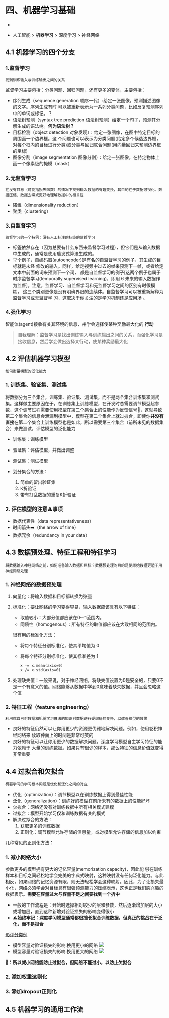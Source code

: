 # 四、机器学习基础
-
* 人工智能 > **机器学习** > 深度学习 > 神经网络

## 4.1 机器学习的四个分支
### 1.监督学习
	找到训练输入与训练输出之间的关系
监督学习主要包括：分类问题、回归问题，还有更多的变体，主要包括：

* 序列生成（sequence generation 顺序一代）:给定一张图像，预测描述图像的文字。序列生成有时 可以被重新表示为一系列分类问题，比如反复预测序列中的单词或标记。？
* 语法树预测（syntax tree prediction 语法树预测）给定一个句子，预测其分解生成的语法树。<b>何为语法树？</b>
* 目标检测（object detection 对象发现）：给定一张图像，在图中特定目标的周围画一个边界框。这 个问题也可以表示为分类问题(给定多个候选边界框，对每个框内的目标进行分类)或分类与回归联合问题(用向量回归来预测边界框的坐标)
* 图像分割（image segmentation 图像分割）：给定一张图像，在特定物体上画一个像素级的掩模（mask）

### 2.无监督学习
	在没有目标（可能指损失函数）的情况下找到输入数据的有趣变换，其目的在于数据可视化、数据压缩、数据去噪或更好地理解数据中的相关性
* 降维（dimensionality reduction）
* 聚类（clustering）

### 3.自监督学习
	监督学习的一个特例：没有人工标注的标签的监督学习
* 标签依然存在（因为总要有什么东西来监督学习过程），但它们是从输入数据中生成的，通常是使用启发式算法生成的。
* 举个例子，自编码器(autoencoder)是有名的自监督学习的例子，其生成的目标就是未经 修改的输入。同样，给定视频中过去的帧来预测下一帧，或者给定文本中前面的词来预测下一个词， 都是自监督学习的例子[这两个例子也属于时序监督学习(temporally supervised learning)，即用 6 未来的输入数据作为监督]。注意，监督学习、自监督学习和无监督学习之间的区别有时很模糊， 这三个类别更像是没有明确界限的连续体。自监督学习可以被重新解释为监督学习或无监督学 习，这取决于你关注的是学习机制还是应用场 。

### 4.强化学习
智能体(agent)接收有关其环境的信息，并学会选择使某种奖励最大化的 **行动**
> 自我理解：监督学习是找出训练输入与训练输出之间的关系，而强化学习是接收信息，然后学会做出选择某行动，使某种奖励最大化

## 4.2 评估机器学习模型
	如何衡量模型的泛化能力
	
### 1. 训练集、验证集、测试集
将数据分为三个集合，训练集、验证集、测试集，而不是两个集合训练集和测试集。这样做主要原因在于，在训练集上训练模型，在开发时总需要调节模型超参数，这个调节过程需要使用模型在第二个集合上的性能作为反馈信号📶，这就导致第二个集合的信息会泄漏到模型中，模型在第二个集合上就过拟合，即使你**并没有直接**在第二个集合上训练模型也是如此，所以需要第三个集合（前所未见的数据集合）来做测试，评估模型的泛化能力

* 训练集：训练模型
* 验证集：评估模型，并做出调整
* 测试集：测试模型

* 划分集合的方法：
	1. 简单的留出验证集
	2. K折验证
	3. 带有打乱数据的重复K折验证

### 2. 评估模型的注意⚠️事项
* 数据代表性（data representativeness）
* 时间箭头➡️（the arrow of time）
* 数据冗余（redundancy in your data）


## 4.3 数据预处理、特征工程和特征学习
	将数据输入神经网络之前，如何准备输入数据和目标？数据预处理的目的是使原始数据更适于用神经网络处理
	
### 1. 神经网络的数据预处理
1. 向量化：将输入数据和目标都转换为张量
2. 标准化：要让网络的学习变得容易，输入数据应该具有以下特征：
	* 取值较小：大部分值都应该在0～1范围内。
	* 同质性（homogenous）：所有特征的取值都应该在大致相同的范围内。
	
	很有用的标准化方法：
	
	* 将每个特征分别标准化，使其平均值为 0
	* 将每个特征分别标准化，使其标准差为 1
	
		```
		x -= x.mean(axis=0)
		x /= x.std(axis=0)
		```
	
3. 处理缺失值：一般来说，对于神经网络，将缺失值设置为0是安全的，只要0不是一个有意义的值。网络能够从数据中学到0意味着缺失数据，并且会忽略这个值

### 2. 特征工程（feature engineering）
	利用你自己对数据和机器学习算法的知识对数据进行硬编码的变换，以改善模型的效果
* 良好的特征仍然可以让你用更少的资源更优雅地解决问题。例如，使用卷积神经网络来 读取钟面上的时间是非常可笑的
* 良好的特征可以让你用更少的数据解决问题。深度学习模型自主学习特征的能力依赖于 大量的训练数据。如果只有很少的样本，那么特征的信息价值就变得非常重要


## 4.4 过拟合和欠拟合
	机器学习的学习根本问题是优化和泛化之间的对立
* 优化（optimization）：调节模型以在训练数据上得到最佳性能
* 泛化（generalization）：训练好的模型在前所未有的数据上的性能好坏
* 欠拟合：网络还没有对训练数据中所有相关模式建模
* 过拟合：模型开始学习**仅**和训练数据有关的模式
* 解决过拟合的方法：
	1. 获取更多的训练数据
	2. 正则化：调节模型允许存储的信息量，或对模型允许存储的信息加以约束

几种常见的正则化方法：
### 1. 减小网络大小
参数更多的模型拥有更大的记忆容量(memorization capacity)，因此能 够在训练样本和目标之间轻松地学会完美的字典式映射，这种映射没有任何泛化能力。与此相反，如果网络的记忆资源有限，则无法轻松学会这种映射。因此，为了让损失最小化，网络必须学会对目标具有很强预测能力的压缩表示，这也正是我们感兴趣的数据表示。**需要在容量过大与容量不足之间要找到一个折中**

* 一般的工作流程是：开始时选择相对较少的层和参数，然后逐渐增加层的大小或增加层，直到这种新增对验证损失的影响变得很小
* **⚠️始终牢记：深度学习模型通常都很擅长拟合训练数据，但真正的挑战在于泛化，而不是拟合**

[影评分类例](https://github.com/CLgithub/tensorFlowLearn/tree/master/learn2/0-book/4/book4.4.1.py)

* 模型容量对验证损失的影响:换用更小的网络
![](images/4.4-1.png)
* 模型容量对验证损失的影响:换用更大的网络
![](images/4.4-2.png)

**👻：所以减小网络能防止过拟合，但网络不能过小，以防止欠拟合**

### 2. 添加权重这则化
### 3. 添加dropout正则化


## 4.5 机器学习的通用工作流
